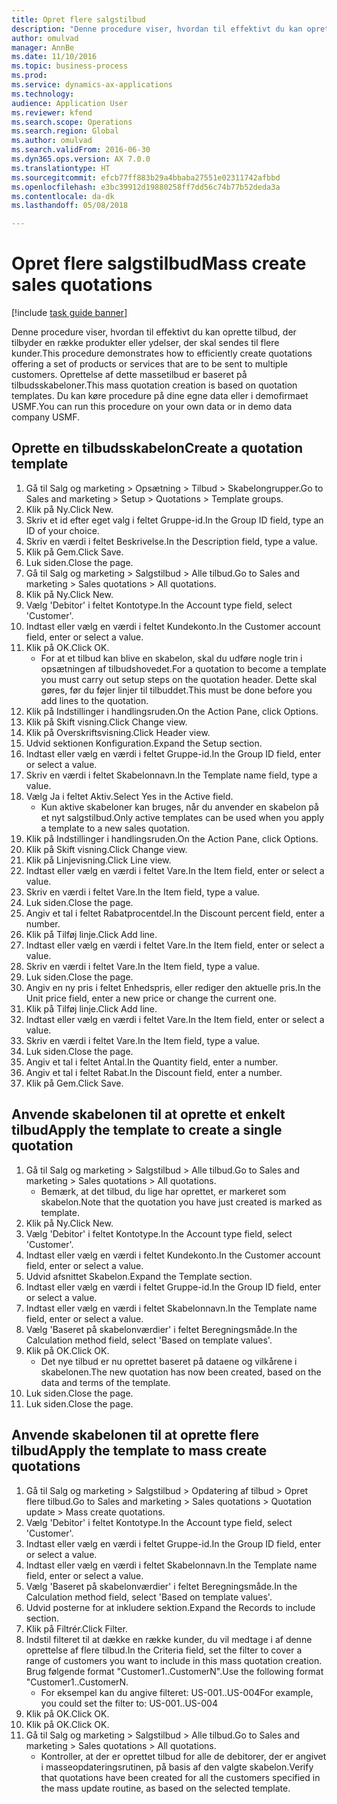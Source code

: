 ```yaml
--- 
title: Opret flere salgstilbud
description: "Denne procedure viser, hvordan til effektivt du kan oprette tilbud, der tilbyder en række produkter eller ydelser, der skal sendes til flere kunder."
author: omulvad
manager: AnnBe
ms.date: 11/10/2016
ms.topic: business-process
ms.prod: 
ms.service: dynamics-ax-applications
ms.technology: 
audience: Application User
ms.reviewer: kfend
ms.search.scope: Operations
ms.search.region: Global
ms.author: omulvad
ms.search.validFrom: 2016-06-30
ms.dyn365.ops.version: AX 7.0.0
ms.translationtype: HT
ms.sourcegitcommit: efcb77ff883b29a4bbaba27551e02311742afbbd
ms.openlocfilehash: e3bc39912d19880258ff7dd56c74b77b52deda3a
ms.contentlocale: da-dk
ms.lasthandoff: 05/08/2018

---
```

# <a name="mass-create-sales-quotations"></a><span data-ttu-id="8c314-103">Opret flere salgstilbud</span><span class="sxs-lookup"><span data-stu-id="8c314-103">Mass create sales quotations</span></span>

[!include [task guide banner](../../includes/task-guide-banner.md)]

<span data-ttu-id="8c314-104">Denne procedure viser, hvordan til effektivt du kan oprette tilbud, der tilbyder en række produkter eller ydelser, der skal sendes til flere kunder.</span><span class="sxs-lookup"><span data-stu-id="8c314-104">This procedure demonstrates how to efficiently create quotations offering a set of products or services that are to be sent to multiple customers.</span></span> <span data-ttu-id="8c314-105">Oprettelse af dette massetilbud er baseret på tilbudsskabeloner.</span><span class="sxs-lookup"><span data-stu-id="8c314-105">This mass quotation creation is based on quotation templates.</span></span> <span data-ttu-id="8c314-106">Du kan køre procedure på dine egne data eller i demofirmaet USMF.</span><span class="sxs-lookup"><span data-stu-id="8c314-106">You can run this procedure on your own data or in demo data company USMF.</span></span>


## <a name="create-a-quotation-template"></a><span data-ttu-id="8c314-107">Oprette en tilbudsskabelon</span><span class="sxs-lookup"><span data-stu-id="8c314-107">Create a quotation template</span></span>
1. <span data-ttu-id="8c314-108">Gå til Salg og marketing > Opsætning > Tilbud > Skabelongrupper.</span><span class="sxs-lookup"><span data-stu-id="8c314-108">Go to Sales and marketing > Setup > Quotations > Template groups.</span></span>
2. <span data-ttu-id="8c314-109">Klik på Ny.</span><span class="sxs-lookup"><span data-stu-id="8c314-109">Click New.</span></span>
3. <span data-ttu-id="8c314-110">Skriv et id efter eget valg i feltet Gruppe-id.</span><span class="sxs-lookup"><span data-stu-id="8c314-110">In the Group ID field, type an ID of your choice.</span></span>
4. <span data-ttu-id="8c314-111">Skriv en værdi i feltet Beskrivelse.</span><span class="sxs-lookup"><span data-stu-id="8c314-111">In the Description field, type a value.</span></span>
5. <span data-ttu-id="8c314-112">Klik på Gem.</span><span class="sxs-lookup"><span data-stu-id="8c314-112">Click Save.</span></span>
6. <span data-ttu-id="8c314-113">Luk siden.</span><span class="sxs-lookup"><span data-stu-id="8c314-113">Close the page.</span></span>
7. <span data-ttu-id="8c314-114">Gå til Salg og marketing > Salgstilbud > Alle tilbud.</span><span class="sxs-lookup"><span data-stu-id="8c314-114">Go to Sales and marketing > Sales quotations > All quotations.</span></span>
8. <span data-ttu-id="8c314-115">Klik på Ny.</span><span class="sxs-lookup"><span data-stu-id="8c314-115">Click New.</span></span>
9. <span data-ttu-id="8c314-116">Vælg 'Debitor' i feltet Kontotype.</span><span class="sxs-lookup"><span data-stu-id="8c314-116">In the Account type field, select 'Customer'.</span></span>
10. <span data-ttu-id="8c314-117">Indtast eller vælg en værdi i feltet Kundekonto.</span><span class="sxs-lookup"><span data-stu-id="8c314-117">In the Customer account field, enter or select a value.</span></span>
11. <span data-ttu-id="8c314-118">Klik på OK.</span><span class="sxs-lookup"><span data-stu-id="8c314-118">Click OK.</span></span>
    * <span data-ttu-id="8c314-119">For at et tilbud kan blive en skabelon, skal du udføre nogle trin i opsætningen af tilbudshovedet.</span><span class="sxs-lookup"><span data-stu-id="8c314-119">For a quotation to become a template you must carry out  setup steps on the quotation header.</span></span> <span data-ttu-id="8c314-120">Dette skal gøres, før du føjer linjer til tilbuddet.</span><span class="sxs-lookup"><span data-stu-id="8c314-120">This must be done before you add lines to the quotation.</span></span>   
12. <span data-ttu-id="8c314-121">Klik på Indstillinger i handlingsruden.</span><span class="sxs-lookup"><span data-stu-id="8c314-121">On the Action Pane, click Options.</span></span>
13. <span data-ttu-id="8c314-122">Klik på Skift visning.</span><span class="sxs-lookup"><span data-stu-id="8c314-122">Click Change view.</span></span>
14. <span data-ttu-id="8c314-123">Klik på Overskriftsvisning.</span><span class="sxs-lookup"><span data-stu-id="8c314-123">Click Header view.</span></span>
15. <span data-ttu-id="8c314-124">Udvid sektionen Konfiguration.</span><span class="sxs-lookup"><span data-stu-id="8c314-124">Expand the Setup section.</span></span>
16. <span data-ttu-id="8c314-125">Indtast eller vælg en værdi i feltet Gruppe-id.</span><span class="sxs-lookup"><span data-stu-id="8c314-125">In the Group ID field, enter or select a value.</span></span>
17. <span data-ttu-id="8c314-126">Skriv en værdi i feltet Skabelonnavn.</span><span class="sxs-lookup"><span data-stu-id="8c314-126">In the Template name field, type a value.</span></span>
18. <span data-ttu-id="8c314-127">Vælg Ja i feltet Aktiv.</span><span class="sxs-lookup"><span data-stu-id="8c314-127">Select Yes in the Active field.</span></span>
    * <span data-ttu-id="8c314-128">Kun aktive skabeloner kan bruges, når du anvender en skabelon på et nyt salgstilbud.</span><span class="sxs-lookup"><span data-stu-id="8c314-128">Only active templates can be used when you apply a template to a new sales quotation.</span></span>  
19. <span data-ttu-id="8c314-129">Klik på Indstillinger i handlingsruden.</span><span class="sxs-lookup"><span data-stu-id="8c314-129">On the Action Pane, click Options.</span></span>
20. <span data-ttu-id="8c314-130">Klik på Skift visning.</span><span class="sxs-lookup"><span data-stu-id="8c314-130">Click Change view.</span></span>
21. <span data-ttu-id="8c314-131">Klik på Linjevisning.</span><span class="sxs-lookup"><span data-stu-id="8c314-131">Click Line view.</span></span>
22. <span data-ttu-id="8c314-132">Indtast eller vælg en værdi i feltet Vare.</span><span class="sxs-lookup"><span data-stu-id="8c314-132">In the Item field, enter or select a value.</span></span>
23. <span data-ttu-id="8c314-133">Skriv en værdi i feltet Vare.</span><span class="sxs-lookup"><span data-stu-id="8c314-133">In the Item field, type a value.</span></span>
24. <span data-ttu-id="8c314-134">Luk siden.</span><span class="sxs-lookup"><span data-stu-id="8c314-134">Close the page.</span></span>
25. <span data-ttu-id="8c314-135">Angiv et tal i feltet Rabatprocentdel.</span><span class="sxs-lookup"><span data-stu-id="8c314-135">In the Discount percent field, enter a number.</span></span>
26. <span data-ttu-id="8c314-136">Klik på Tilføj linje.</span><span class="sxs-lookup"><span data-stu-id="8c314-136">Click Add line.</span></span>
27. <span data-ttu-id="8c314-137">Indtast eller vælg en værdi i feltet Vare.</span><span class="sxs-lookup"><span data-stu-id="8c314-137">In the Item field, enter or select a value.</span></span>
28. <span data-ttu-id="8c314-138">Skriv en værdi i feltet Vare.</span><span class="sxs-lookup"><span data-stu-id="8c314-138">In the Item field, type a value.</span></span>
29. <span data-ttu-id="8c314-139">Luk siden.</span><span class="sxs-lookup"><span data-stu-id="8c314-139">Close the page.</span></span>
30. <span data-ttu-id="8c314-140">Angiv en ny pris i feltet Enhedspris, eller rediger den aktuelle pris.</span><span class="sxs-lookup"><span data-stu-id="8c314-140">In the Unit price field, enter a new price or change the current one.</span></span>
31. <span data-ttu-id="8c314-141">Klik på Tilføj linje.</span><span class="sxs-lookup"><span data-stu-id="8c314-141">Click Add line.</span></span>
32. <span data-ttu-id="8c314-142">Indtast eller vælg en værdi i feltet Vare.</span><span class="sxs-lookup"><span data-stu-id="8c314-142">In the Item field, enter or select a value.</span></span>
33. <span data-ttu-id="8c314-143">Skriv en værdi i feltet Vare.</span><span class="sxs-lookup"><span data-stu-id="8c314-143">In the Item field, type a value.</span></span>
34. <span data-ttu-id="8c314-144">Luk siden.</span><span class="sxs-lookup"><span data-stu-id="8c314-144">Close the page.</span></span>
35. <span data-ttu-id="8c314-145">Angiv et tal i feltet Antal.</span><span class="sxs-lookup"><span data-stu-id="8c314-145">In the Quantity field, enter a number.</span></span>
36. <span data-ttu-id="8c314-146">Angiv et tal i feltet Rabat.</span><span class="sxs-lookup"><span data-stu-id="8c314-146">In the Discount field, enter a number.</span></span>
37. <span data-ttu-id="8c314-147">Klik på Gem.</span><span class="sxs-lookup"><span data-stu-id="8c314-147">Click Save.</span></span>

## <a name="apply-the-template-to-create-a-single-quotation"></a><span data-ttu-id="8c314-148">Anvende skabelonen til at oprette et enkelt tilbud</span><span class="sxs-lookup"><span data-stu-id="8c314-148">Apply the template to create a single quotation</span></span>
1. <span data-ttu-id="8c314-149">Gå til Salg og marketing > Salgstilbud > Alle tilbud.</span><span class="sxs-lookup"><span data-stu-id="8c314-149">Go to Sales and marketing > Sales quotations > All quotations.</span></span>
    * <span data-ttu-id="8c314-150">Bemærk, at det tilbud, du lige har oprettet, er markeret som skabelon.</span><span class="sxs-lookup"><span data-stu-id="8c314-150">Note that the quotation you have just created is marked as template.</span></span>  
2. <span data-ttu-id="8c314-151">Klik på Ny.</span><span class="sxs-lookup"><span data-stu-id="8c314-151">Click New.</span></span>
3. <span data-ttu-id="8c314-152">Vælg 'Debitor' i feltet Kontotype.</span><span class="sxs-lookup"><span data-stu-id="8c314-152">In the Account type field, select 'Customer'.</span></span>
4. <span data-ttu-id="8c314-153">Indtast eller vælg en værdi i feltet Kundekonto.</span><span class="sxs-lookup"><span data-stu-id="8c314-153">In the Customer account field, enter or select a value.</span></span>
5. <span data-ttu-id="8c314-154">Udvid afsnittet Skabelon.</span><span class="sxs-lookup"><span data-stu-id="8c314-154">Expand the Template section.</span></span>
6. <span data-ttu-id="8c314-155">Indtast eller vælg en værdi i feltet Gruppe-id.</span><span class="sxs-lookup"><span data-stu-id="8c314-155">In the Group ID field, enter or select a value.</span></span>
7. <span data-ttu-id="8c314-156">Indtast eller vælg en værdi i feltet Skabelonnavn.</span><span class="sxs-lookup"><span data-stu-id="8c314-156">In the Template name field, enter or select a value.</span></span>
8. <span data-ttu-id="8c314-157">Vælg 'Baseret på skabelonværdier' i feltet Beregningsmåde.</span><span class="sxs-lookup"><span data-stu-id="8c314-157">In the Calculation method field, select 'Based on template values'.</span></span>
9. <span data-ttu-id="8c314-158">Klik på OK.</span><span class="sxs-lookup"><span data-stu-id="8c314-158">Click OK.</span></span>
    * <span data-ttu-id="8c314-159">Det nye tilbud er nu oprettet baseret på dataene og vilkårene i skabelonen.</span><span class="sxs-lookup"><span data-stu-id="8c314-159">The new quotation has now been created, based on the data and terms of the template.</span></span>  
10. <span data-ttu-id="8c314-160">Luk siden.</span><span class="sxs-lookup"><span data-stu-id="8c314-160">Close the page.</span></span>
11. <span data-ttu-id="8c314-161">Luk siden.</span><span class="sxs-lookup"><span data-stu-id="8c314-161">Close the page.</span></span>

## <a name="apply-the-template-to-mass-create-quotations"></a><span data-ttu-id="8c314-162">Anvende skabelonen til at oprette flere tilbud</span><span class="sxs-lookup"><span data-stu-id="8c314-162">Apply the template to mass create quotations</span></span>
1. <span data-ttu-id="8c314-163">Gå til Salg og marketing > Salgstilbud > Opdatering af tilbud > Opret flere tilbud.</span><span class="sxs-lookup"><span data-stu-id="8c314-163">Go to Sales and marketing > Sales quotations > Quotation update > Mass create quotations.</span></span>
2. <span data-ttu-id="8c314-164">Vælg 'Debitor' i feltet Kontotype.</span><span class="sxs-lookup"><span data-stu-id="8c314-164">In the Account type field, select 'Customer'.</span></span>
3. <span data-ttu-id="8c314-165">Indtast eller vælg en værdi i feltet Gruppe-id.</span><span class="sxs-lookup"><span data-stu-id="8c314-165">In the Group ID field, enter or select a value.</span></span>
4. <span data-ttu-id="8c314-166">Indtast eller vælg en værdi i feltet Skabelonnavn.</span><span class="sxs-lookup"><span data-stu-id="8c314-166">In the Template name field, enter or select a value.</span></span>
5. <span data-ttu-id="8c314-167">Vælg 'Baseret på skabelonværdier' i feltet Beregningsmåde.</span><span class="sxs-lookup"><span data-stu-id="8c314-167">In the Calculation method field, select 'Based on template values'.</span></span>
6. <span data-ttu-id="8c314-168">Udvid posterne for at inkludere sektion.</span><span class="sxs-lookup"><span data-stu-id="8c314-168">Expand the Records to include section.</span></span>
7. <span data-ttu-id="8c314-169">Klik på Filtrér.</span><span class="sxs-lookup"><span data-stu-id="8c314-169">Click Filter.</span></span>
8. <span data-ttu-id="8c314-170">Indstil filteret til at dække en række kunder, du vil medtage i af denne oprettelse af flere tilbud.</span><span class="sxs-lookup"><span data-stu-id="8c314-170">In the Criteria field, set the filter to cover a range of customers you want to include in this mass quotation creation.</span></span> <span data-ttu-id="8c314-171">Brug følgende format "Customer1..CustomerN".</span><span class="sxs-lookup"><span data-stu-id="8c314-171">Use the following format "Customer1..CustomerN.</span></span>
    * <span data-ttu-id="8c314-172">For eksempel kan du angive filteret: US-001..US-004</span><span class="sxs-lookup"><span data-stu-id="8c314-172">For example, you could set the filter to: US-001..US-004</span></span>  
9. <span data-ttu-id="8c314-173">Klik på OK.</span><span class="sxs-lookup"><span data-stu-id="8c314-173">Click OK.</span></span>
10. <span data-ttu-id="8c314-174">Klik på OK.</span><span class="sxs-lookup"><span data-stu-id="8c314-174">Click OK.</span></span>
11. <span data-ttu-id="8c314-175">Gå til Salg og marketing > Salgstilbud > Alle tilbud.</span><span class="sxs-lookup"><span data-stu-id="8c314-175">Go to Sales and marketing > Sales quotations > All quotations.</span></span>
    * <span data-ttu-id="8c314-176">Kontroller, at der er oprettet tilbud for alle de debitorer, der er angivet i masseopdateringsrutinen, på basis af den valgte skabelon.</span><span class="sxs-lookup"><span data-stu-id="8c314-176">Verify that quotations have been created for all the customers specified in the mass update routine, as based on the selected template.</span></span>  


